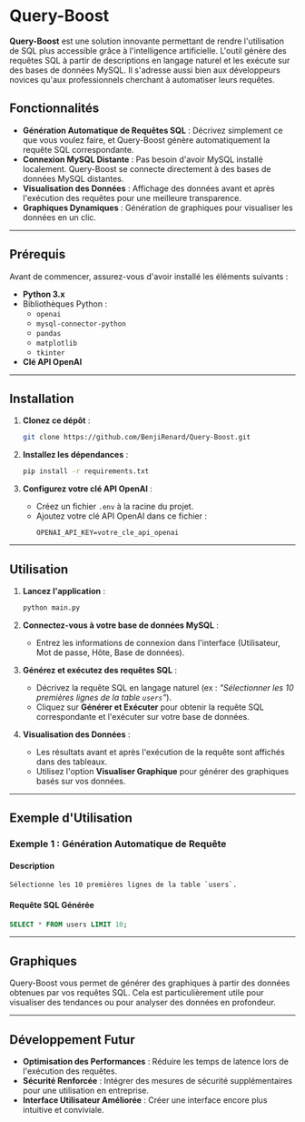 
# Query-Boost


**Query-Boost** est une solution innovante permettant de rendre l'utilisation de SQL plus accessible grâce à l'intelligence artificielle. L'outil génère des requêtes SQL à partir de descriptions en langage naturel et les exécute sur des bases de données MySQL. Il s'adresse aussi bien aux développeurs novices qu'aux professionnels cherchant à automatiser leurs requêtes.

## Fonctionnalités

- **Génération Automatique de Requêtes SQL** : Décrivez simplement ce que vous voulez faire, et Query-Boost génère automatiquement la requête SQL correspondante.
- **Connexion MySQL Distante** : Pas besoin d'avoir MySQL installé localement. Query-Boost se connecte directement à des bases de données MySQL distantes.
- **Visualisation des Données** : Affichage des données avant et après l'exécution des requêtes pour une meilleure transparence.
- **Graphiques Dynamiques** : Génération de graphiques pour visualiser les données en un clic.

---

## Prérequis

Avant de commencer, assurez-vous d'avoir installé les éléments suivants :

- **Python 3.x**
- Bibliothèques Python :
  - `openai`
  - `mysql-connector-python`
  - `pandas`
  - `matplotlib`
  - `tkinter`
- **Clé API OpenAI**

---

## Installation

1. **Clonez ce dépôt** :
   ```bash
   git clone https://github.com/BenjiRenard/Query-Boost.git
   ```

2. **Installez les dépendances** :
   ```bash
   pip install -r requirements.txt
   ```

3. **Configurez votre clé API OpenAI** :
   - Créez un fichier `.env` à la racine du projet.
   - Ajoutez votre clé API OpenAI dans ce fichier :
     ```
     OPENAI_API_KEY=votre_cle_api_openai
     ```

---

## Utilisation

1. **Lancez l'application** :
   ```bash
   python main.py
   ```

2. **Connectez-vous à votre base de données MySQL** :
   - Entrez les informations de connexion dans l'interface (Utilisateur, Mot de passe, Hôte, Base de données).

3. **Générez et exécutez des requêtes SQL** :
   - Décrivez la requête SQL en langage naturel (ex : *"Sélectionner les 10 premières lignes de la table `users`"*).
   - Cliquez sur **Générer et Exécuter** pour obtenir la requête SQL correspondante et l'exécuter sur votre base de données.

4. **Visualisation des Données** :
   - Les résultats avant et après l'exécution de la requête sont affichés dans des tableaux.
   - Utilisez l'option **Visualiser Graphique** pour générer des graphiques basés sur vos données.

---

## Exemple d'Utilisation

### Exemple 1 : Génération Automatique de Requête

#### Description
```plaintext
Sélectionne les 10 premières lignes de la table `users`.
```

#### Requête SQL Générée
```sql
SELECT * FROM users LIMIT 10;
```

---

## Graphiques

Query-Boost vous permet de générer des graphiques à partir des données obtenues par vos requêtes SQL. Cela est particulièrement utile pour visualiser des tendances ou pour analyser des données en profondeur.

---

## Développement Futur

- **Optimisation des Performances** : Réduire les temps de latence lors de l'exécution des requêtes.
- **Sécurité Renforcée** : Intégrer des mesures de sécurité supplémentaires pour une utilisation en entreprise.
- **Interface Utilisateur Améliorée** : Créer une interface encore plus intuitive et conviviale.
